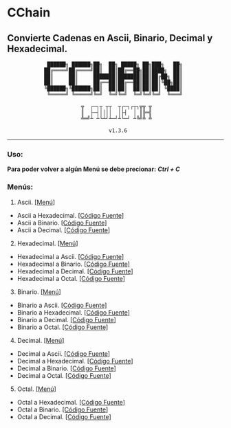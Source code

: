 # CChain
## Convierte Cadenas en Ascii, Binario, Decimal y Hexadecimal.


                 ██████╗ ██████╗██╗  ██╗ █████╗ ██╗███╗   ██╗
                ██╔════╝██╔════╝██║  ██║██╔══██╗██║████╗  ██║
                ██║     ██║     ███████║███████║██║██╔██╗ ██║
                ██║     ██║     ██╔══██║██╔══██║██║██║╚██╗██║
                ╚██████╗╚██████╗██║  ██║██║  ██║██║██║ ╚████║
                 ╚═════╝ ╚═════╝╚═╝  ╚═╝╚═╝  ╚═╝╚═╝╚═╝  ╚═══╝
                 
                            ╦  ┌─┐┬ ┬┬  ┬┌─┐┌┬┐╦╦ ╦
                            ║  ├─┤││││  │├┤  │ ║╠═╣
                            ╩═╝┴ ┴└┴┘┴─┘┴└─┘ ┴╚╝╩ ╩
                 
                                     v1.3.6

- - -

### Uso:

__Para poder volver a algún Menú se debe precionar:__  ___Ctrl + C___

### Menús:

1. Ascii. [\[Menú\]](https://github.com/LawlietJH/CChain/blob/master/CChain.py#L410)
  * Ascii a Hexadecimal. [\[Código Fuente\]](https://github.com/LawlietJH/CChain/blob/master/CChain.py#L28)
  * Ascii a Binario. [\[Código Fuente\]](https://github.com/LawlietJH/CChain/blob/master/CChain.py#L52)
  * Ascii a Decimal. [\[Código Fuente\]](https://github.com/LawlietJH/CChain/blob/master/CChain.py#L75)
  
2. Hexadecimal. [\[Menú\]](https://github.com/LawlietJH/CChain/blob/master/CChain.py#L496)
  * Hexadecimal a Ascii. [\[Código Fuente\]](https://github.com/LawlietJH/CChain/blob/master/CChain.py#L96)
  * Hexadecimal a Binario. [\[Código Fuente\]](https://github.com/LawlietJH/CChain/blob/master/CChain.py#L106)
  * Hexadecimal a Decimal. [\[Código Fuente\]](https://github.com/LawlietJH/CChain/blob/master/CChain.py#L130)
  * Hexadecimal a Octal. [\[Código Fuente\]](https://github.com/LawlietJH/CChain/blob/master/CChain.py#L161)
  
3. Binario. [\[Menú\]](https://github.com/LawlietJH/CChain/blob/master/CChain.py#L601)
  * Binario a Ascii. [\[Código Fuente\]](https://github.com/LawlietJH/CChain/blob/master/CChain.py#L178)
  * Binario a Hexadecimal. [\[Código Fuente\]](https://github.com/LawlietJH/CChain/blob/master/CChain.py#L188)
  * Binario a Decimal. [\[Código Fuente\]](https://github.com/LawlietJH/CChain/blob/master/CChain.py#L217)
  * Binario a Octal. [\[Código Fuente\]](https://github.com/LawlietJH/CChain/blob/master/CChain.py#L244)
  
4. Decimal. [\[Menú\]](https://github.com/LawlietJH/CChain/blob/master/CChain.py#L706)
  * Decimal a Ascii. [\[Código Fuente\]](https://github.com/LawlietJH/CChain/blob/master/CChain.py#L262)
  * Decimal a Hexadecimal. [\[Código Fuente\]](https://github.com/LawlietJH/CChain/blob/master/CChain.py#L287)
  * Decimal a Binario. [\[Código Fuente\]](https://github.com/LawlietJH/CChain/blob/master/CChain.py#L316)
  * Decimal a Octal. [\[Código Fuente\]](https://github.com/LawlietJH/CChain/blob/master/CChain.py#L336)
  
5. Octal. [\[Menú\]](https://github.com/LawlietJH/CChain/blob/master/CChain.py#L811)
  * Octal a Hexadecimal. [\[Código Fuente\]](https://github.com/LawlietJH/CChain/blob/master/CChain.py#L375)
  * Octal a Binario. [\[Código Fuente\]](https://github.com/LawlietJH/CChain/blob/master/CChain.py#L385)
  * Octal a Decimal. [\[Código Fuente\]](https://github.com/LawlietJH/CChain/blob/master/CChain.py#L395)
